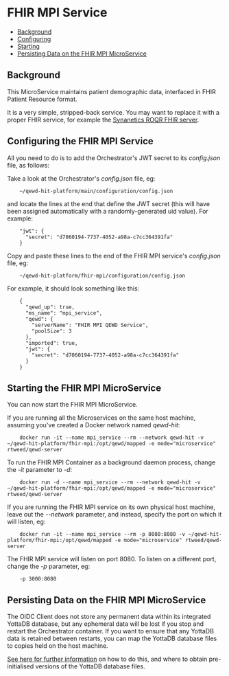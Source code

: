 # FHIR MPI Service

- [Background](#background)
- [Configuring](#configuring-the-fhir-mpi-service)
- [Starting](#starting-the-fhir-mpi-microService)
- [Persisting Data on the FHIR MPI MicroService](#persisting-data-on-the-fhir-mpi-microService)



## Background

This MicroService maintains patient demographic data, interfaced in FHIR Patient Resource format.

It is a very simple, stripped-back service.  You may want to replace it with a proper
FHIR service, for example the 
[Synanetics ROQR FHIR server](https://github.com/nhsx/open-source-fhir-server/tree/development).


## Configuring the FHIR MPI Service

All you need to do is to add the Orchestrator's JWT secret to its *config.json* file, as follows:

Take a look at the Orchestrator's *config.json* file, eg:

        ~/qewd-hit-platform/main/configuration/config.json

and locate the lines at the end that define the JWT secret (this will have been
assigned automatically with a randomly-generated uid value).  For example:


        "jwt": {
          "secret": "d7060194-7737-4052-a98a-c7cc364391fa"
        }

Copy and paste these lines to the end of the FHIR MPI service's *config.json* file, eg:

        ~/qewd-hit-platform/fhir-mpi/configuration/config.json

For example, it should look something like this:


        {
          "qewd_up": true,
          "ms_name": "mpi_service",
          "qewd": {
            "serverName": "FHIR MPI QEWD Service",
            "poolSize": 3
          },
          "imported": true,
          "jwt": {
            "secret": "d7060194-7737-4052-a98a-c7cc364391fa"
          }
        }


## Starting the FHIR MPI MicroService

You can now start the FHIR MPI MicroService.

If you are running all the Microservices on the same host machine, assuming you've created
a Docker network named *qewd-hit*:

        docker run -it --name mpi_service --rm --network qewd-hit -v ~/qewd-hit-platform/fhir-mpi:/opt/qewd/mapped -e mode="microservice" rtweed/qewd-server

To run the FHIR MPI Container as a background daemon process, change the *-it* parameter to *-d*:

        docker run -d --name mpi_service --rm --network qewd-hit -v ~/qewd-hit-platform/fhir-mpi:/opt/qewd/mapped -e mode="microservice" rtweed/qewd-server


If you are running the FHIR MPI service on its own physical host machine, leave out the *--network* parameter, 
and instead, specify the port on which it will listen, eg:


        docker run -it --name mpi_service --rm -p 8080:8080 -v ~/qewd-hit-platform/fhir-mpi:/opt/qewd/mapped -e mode="microservice" rtweed/qewd-server


The FHIR MPI service will listen on port 8080.  To listen on a different port, change the *-p* parameter, eg:

        -p 3000:8080


## Persisting Data on the FHIR MPI MicroService

The OIDC Client does not store any permanent data within its integrated YottaDB database, but any
ephemeral data will be lost if you stop and restart the Orchestrator container.  If you want to
ensure that any YottaDB data is retained between restarts, you can map the YottaDB database files to
copies held on the host machine.  

[See here for further information](https://github.com/robtweed/yotta-gbldir-files) on how to do this, and
where to obtain pre-initialised versions of the YottaDB database files.

